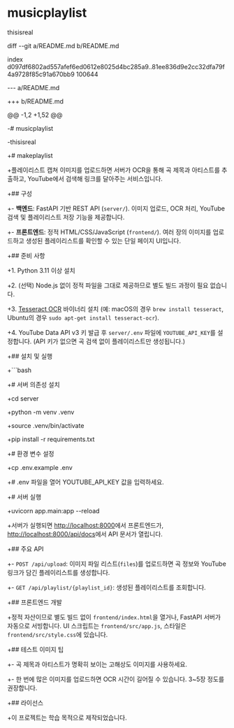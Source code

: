 # musicplaylist
thisisreal

diff --git a/README.md b/README.md

index d097df6802ad557afef6ed0612e8025d4bc285a9..81ee836d9e2cc32dfa79f4a9728f85c91a670bb9 100644

--- a/README.md

+++ b/README.md

@@ -1,2 +1,52 @@

-# musicplaylist

-thisisreal

+# makeplaylist

+플레이리스트 캡쳐 이미지를 업로드하면 서버가 OCR을 통해 곡 제목과 아티스트를 추출하고, YouTube에서 검색해 링크를 달아주는 서비스입니다.

+## 구성

+- **백엔드**: FastAPI 기반 REST API (`server/`). 이미지 업로드, OCR 처리, YouTube 검색 및 플레이리스트 저장 기능을 제공합니다.

+- **프론트엔드**: 정적 HTML/CSS/JavaScript (`frontend/`). 여러 장의 이미지를 업로드하고 생성된 플레이리스트를 확인할 수 있는 단일 페이지 UI입니다.

+## 준비 사항

+1. Python 3.11 이상 설치

+2. (선택) Node.js 없이 정적 파일을 그대로 제공하므로 별도 빌드 과정이 필요 없습니다.

+3. [Tesseract OCR](https://github.com/tesseract-ocr/tesseract) 바이너리 설치 (예: macOS의 경우 `brew install tesseract`, Ubuntu의 경우 `sudo apt-get install tesseract-ocr`).

+4. YouTube Data API v3 키 발급 후 `server/.env` 파일에 `YOUTUBE_API_KEY`를 설정합니다. (API 키가 없으면 곡 검색 없이 플레이리스트만 생성됩니다.)

+## 설치 및 실행

+```bash

+# 서버 의존성 설치

+cd server

+python -m venv .venv

+source .venv/bin/activate

+pip install -r requirements.txt


+# 환경 변수 설정

+cp .env.example .env

+# .env 파일을 열어 YOUTUBE_API_KEY 값을 입력하세요.


+# 서버 실행

+uvicorn app.main:app --reload

+서버가 실행되면 <http://localhost:8000>에서 프론트엔드가, <http://localhost:8000/api/docs>에서 API 문서가 열립니다.

+## 주요 API

+- `POST /api/upload`: 이미지 파일 리스트(`files`)를 업로드하면 곡 정보와 YouTube 링크가 담긴 플레이리스트를 생성합니다.

+- `GET /api/playlist/{playlist_id}`: 생성된 플레이리스트를 조회합니다.

+## 프론트엔드 개발

+정적 자산이므로 별도 빌드 없이 `frontend/index.html`을 열거나, FastAPI 서버가 자동으로 서빙합니다. UI 스크립트는 `frontend/src/app.js`, 스타일은 `frontend/src/style.css`에 있습니다.

+## 테스트 이미지 팁

+- 곡 제목과 아티스트가 명확히 보이는 고해상도 이미지를 사용하세요.

+- 한 번에 많은 이미지를 업로드하면 OCR 시간이 길어질 수 있습니다. 3~5장 정도를 권장합니다.

+## 라이선스

+이 프로젝트는 학습 목적으로 제작되었습니다.
